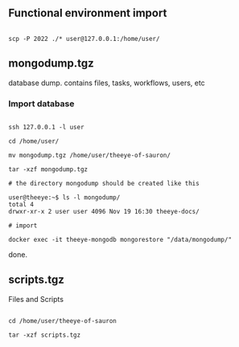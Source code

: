 
## Functional environment import

```

scp -P 2022 ./* user@127.0.0.1:/home/user/

```

## mongodump.tgz

database dump. contains files, tasks, workflows, users, etc

### Import database

```

ssh 127.0.0.1 -l user

cd /home/user/

mv mongodump.tgz /home/user/theeye-of-sauron/

tar -xzf mongodump.tgz

# the directory mongodump should be created like this

user@theeye:~$ ls -l mongodump/
total 4
drwxr-xr-x 2 user user 4096 Nov 19 16:30 theeye-docs/

# import

docker exec -it theeye-mongodb mongorestore "/data/mongodump/"

```

done.

## scripts.tgz

Files and Scripts 


```

cd /home/user/theeye-of-sauron

tar -xzf scripts.tgz


```
